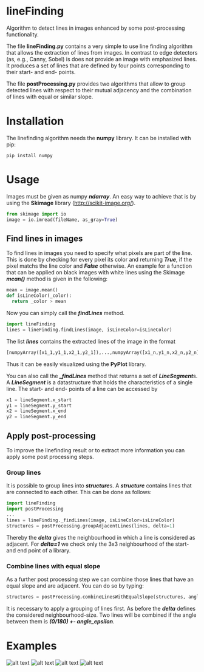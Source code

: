 # lineFinding

Algorithm to detect lines in images enhanced by some post-processing functionality.

The file **lineFinding.py** contains a very simple to use line finding algorithm that allows the extraction of lines
from images. In contrast to edge detectors (as, e.g., Canny, Sobel) is does not provide an image with emphasized
lines. It produces a set of lines that are defined by four points corresponding to their start- and end- points.

The file **postProcessing.py** provides two algorithms that allow to group detected lines with respect to their
mutual adjacency and the combination of lines with equal or similar slope.

# Installation
The linefinding algorithm needs the **numpy** library. It can be installed with pip:

```pip install numpy```

# Usage

Images must be given as numpy ***ndarray***. An easy way to achieve that is by using the **Skimage** library (http://scikit-image.org/).

```python
from skimage import io
image = io.imread(fileName, as_gray=True)
```

## Find lines in images

To find lines in images you need to specify what pixels are part of the line. This is done by checking
for every pixel its color and returning ***True***, if the pixel matchs the line color and ***False***
otherwise. 
An example for a function that can be applied on black images with white lines using the 
Skimage ***mean()*** method is given in the following:

```python
mean = image.mean()
def isLineColor(_color):
  return _color > mean
```

Now you can simply call the ***findLines*** method.

```python
import lineFinding
lines = lineFinding.findLines(image, isLineColor=isLineColor)
```

The list ***lines*** contains the extracted lines of the image in the format

```python
[numpyArray([x1_1,y1_1,x2_1,y2_1]),...,numpyArray([x1_n,y1_n,x2_n,y2_n])]
```
Thus it can be easily visualized using the **PyPlot** library.

You can also call the ***_findLines*** method that returns a set of ***LineSegment***s. A ***LineSegment***
is a datastructure that holds the characteristics of a single line.
The start- and end- points of a line can be accessed by
```python
x1 = lineSegment.x_start
y1 = lineSegment.y_start
x2 = lineSegment.x_end
y2 = lineSegment.y_end
```

## Apply post-processing

To improve the linefinding result or to extract more information you can apply some post processing steps.

### Group lines
It is possible to group lines into ***structure***s. A ***structure*** contains lines that are connected to each
other. This can be done as follows:
```python
import lineFinding
import postProcessing
...
lines = lineFinding._findLines(image, isLineColor=isLineColor)
structures = postProcessing.groupAdjacentLines(lines, delta=1)
```
Thereby the ***delta*** gives the neighbourhood in which a line is considered as adjacent. For ***delta=1*** we
check only the 3x3 neighbourhood of the start-and end point of a library.

### Combine lines with equal slope
As a further post processing step we can combine those lines that have an equal slope and are adjacent. You can
do so by typing:
```python
structures = postProcessing.combineLinesWithEqualSlope(structures, angle_epsilon=30, delta=1)
```
It is necessary to apply a grouping of lines first. As before the ***delta*** defines the considered 
neighbourhood-size. Two lines will be combined if the angle between them is ***(0/180) +- angle_epsilon***.

# Examples
![alt text](https://github.com/highkite/lineFinding/raw/master/src/common/images/sampleLineFinding_1.png "Input Image")
![alt text](https://github.com/highkite/lineFinding/raw/master/src/common/images/sampleLineFinding_1_find.png "findLines(...)")
![alt text](https://github.com/highkite/lineFinding/raw/master/src/common/images/sampleLineFinding_1_group.png "Group Lines")
![alt text](https://github.com/highkite/lineFinding/raw/master/src/common/images/sampleLineFinding_1_combine.png "Combine Lines")

